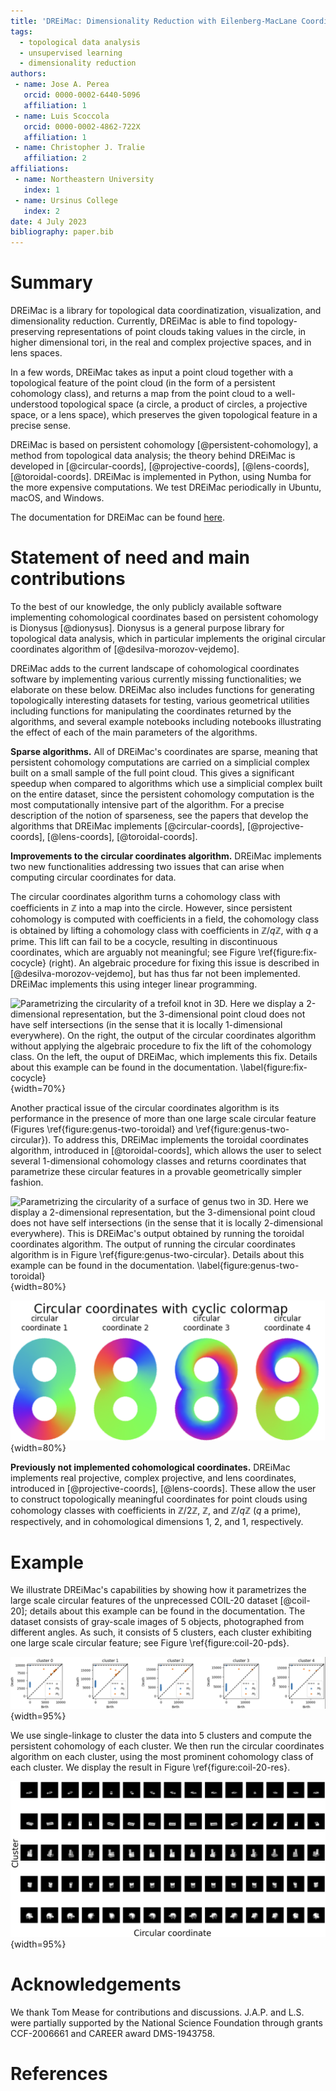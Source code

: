 ```yaml
---
title: 'DREiMac: Dimensionality Reduction with Eilenberg-MacLane Coordinates'
tags:
  - topological data analysis
  - unsupervised learning
  - dimensionality reduction
authors:
 - name: Jose A. Perea
   orcid: 0000-0002-6440-5096
   affiliation: 1
 - name: Luis Scoccola 
   orcid: 0000-0002-4862-722X
   affiliation: 1
 - name: Christopher J. Tralie
   affiliation: 2
affiliations:
 - name: Northeastern University
   index: 1
 - name: Ursinus College
   index: 2
date: 4 July 2023
bibliography: paper.bib
---
```


# Summary

DREiMac is a library for topological data coordinatization, visualization, and dimensionality reduction.
Currently, DREiMac is able to find topology-preserving representations of point clouds taking values in the circle, in higher dimensional tori, in the real and complex projective spaces, and in lens spaces.

In a few words, DREiMac takes as input a point cloud together with a topological feature of the point cloud (in the form of a persistent cohomology class), and returns a map from the point cloud to a well-understood topological space (a circle, a product of circles, a projective space, or a lens space), which preserves the given topological feature in a precise sense.

DREiMac is based on persistent cohomology [@persistent-cohomology], a method from topological data analysis; the theory behind DREiMac is developed in
[@circular-coords],
[@projective-coords],
[@lens-coords],
[@toroidal-coords].
DREiMac is implemented in Python, using Numba for the more expensive computations.
We test DREiMac periodically in Ubuntu, macOS, and Windows.

The documentation for DREiMac can be found [here](https://scikit-tda.org/DREiMac/index.html).


# Statement of need and main contributions

To the best of our knowledge, the only publicly available software implementing cohomological coordinates based on persistent cohomology is Dionysus [@dionysus].
Dionysus is a general purpose library for topological data analysis, which in particular implements the original circular coordinates algorithm of [@desilva-morozov-vejdemo].

DREiMac adds to the current landscape of cohomological coordinates software by implementing various currently missing functionalities; we elaborate on these below.
DREiMac also includes functions for generating topologically interesting datasets for testing, various geometrical utilities including functions for manipulating the coordinates returned by the algorithms, and several example notebooks including notebooks illustrating the effect of each of the main parameters of the algorithms.

**Sparse algorithms.**
All of DREiMac's coordinates are sparse, meaning that persistent cohomology computations are carried on a simplicial complex built on a small sample of the full point cloud.
This gives a significant speedup when compared to algorithms which use a simplicial complex built on the entire dataset, since the persistent cohomology computation is the most computationally intensive part of the algorithm.
For a precise description of the notion of sparseness, see the papers that develop the algorithms that DREiMac implements 
[@circular-coords],
[@projective-coords],
[@lens-coords],
[@toroidal-coords].


**Improvements to the circular coordinates algorithm.**
DREiMac implements two new functionalities addressing two issues that can arise when computing circular coordinates for data.

The circular coordinates algorithm turns a cohomology class with coefficients in $\mathbb{Z}$ into a map into the circle.
However, since persistent cohomology is computed with coefficients in a field, the cohomology class is obtained by lifting a cohomology class with coefficients in $\mathbb{Z}/q\mathbb{Z}$, with $q$ a prime.
This lift can fail to be a cocycle, resulting in discontinuous coordinates, which are arguably not meaningful; see Figure \ref{figure:fix-cocycle} (right).
An algebraic procedure for fixing this issue is described in [@desilva-morozov-vejdemo], but has thus far not been implemented.
DREiMac implements this using integer linear programming.

![Parametrizing the circularity of a trefoil knot in 3D. Here we display a 2-dimensional representation, but the 3-dimensional point cloud does not have self intersections (in the sense that it is locally 1-dimensional everywhere). On the right, the output of the circular coordinates algorithm without applying the algebraic procedure to fix the lift of the cohomology class. On the left, the ouput of DREiMac, which implements this fix. Details about this example can be found in the documentation. \label{figure:fix-cocycle}](fix-cocycle.png){width=70%}

Another practical issue of the circular coordinates algorithm is its performance in the presence of more than one large scale circular feature (Figures \ref{figure:genus-two-toroidal} and \ref{figure:genus-two-circular}).
To address this, DREiMac implements the toroidal coordinates algorithm, introduced in [@toroidal-coords], which allows the user to select several 1-dimensional cohomology classes and returns coordinates that parametrize these circular features in a provable geometrically simpler fashion.

![Parametrizing the circularity of a surface of genus two in 3D. Here we display a 2-dimensional representation, but the 3-dimensional point cloud does not have self intersections (in the sense that it is locally 2-dimensional everywhere). This is DREiMac's output obtained by running the toroidal coordinates algorithm. The output of running the circular coordinates algorithm is in Figure \ref{figure:genus-two-circular}. Details about this example can be found in the documentation. \label{figure:genus-two-toroidal}](genus-2-toroidal-c.png){width=80%}


![Parametrizing the circularity of a surface of genus two in 3D. This output is obtained by running the circular coordinates algorithm. The parametrization obtained is arguably less interpretable than that obtained by the toroidal coordinates algorithm, shown in Figure \ref{figure:genus-two-toroidal}.. \label{figure:genus-two-circular}](genus-2-circular-c.png){width=80%}


**Previously not implemented cohomological coordinates.**
DREiMac implements real projective, complex projective, and lens coordinates, introduced in [@projective-coords],
[@lens-coords].
These allow the user to construct topologically meaningful coordinates for point clouds using cohomology classes with coefficients in $\mathbb{Z}/2\mathbb{Z}$, $\mathbb{Z}$, and $\mathbb{Z}/q\mathbb{Z}$ ($q$ a prime), respectively, and in cohomological dimensions $1$, $2$, and $1$, respectively.

# Example

We illustrate DREiMac's capabilities by showing how it parametrizes the large scale circular features of the unprecessed COIL-20 dataset [@coil-20]; details about this example can be found in the documentation.
The dataset consists of gray-scale images of 5 objects, photographed from different angles.
As such, it consists of 5 clusters, each cluster exhibiting one large scale circular feature; see Figure \ref{figure:coil-20-pds}.

![Persistent cohomology of 5 clusters of unprocessed COIL-20 dataset. \label{figure:coil-20-pds}](coil-20-pds.png){width=95%}

We use single-linkage to cluster the data into 5 clusters and compute the persistent cohomology of each cluster.
We then run the circular coordinates algorithm on each cluster, using the most prominent cohomology class of each cluster.
We display the result in Figure \ref{figure:coil-20-res}.

![Unprocessed COIL-20 parametrized by clustering and circular coordinates. \label{figure:coil-20-res}](coil-20-res.png){width=95%}

# Acknowledgements

We thank Tom Mease for contributions and discussions.
J.A.P. and L.S. were partially supported by the National Science Foundation through grants CCF-2006661
and CAREER award DMS-1943758.


# References
